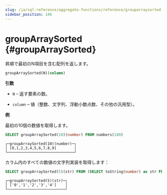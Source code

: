 ```yaml
---
slug: /ja/sql-reference/aggregate-functions/reference/grouparraysorted
sidebar_position: 146
---
```


# groupArraySorted {#groupArraySorted}

昇順で最初のN項目を含む配列を返します。

``` sql
groupArraySorted(N)(column)
```

**引数**

- `N` – 返す要素の数。

- `column` – 値（整数、文字列、浮動小数点数、その他の汎用型）。

**例**

最初の10個の数値を取得します。

``` sql
SELECT groupArraySorted(10)(number) FROM numbers(100)
```

``` text
┌─groupArraySorted(10)(number)─┐
│ [0,1,2,3,4,5,6,7,8,9]        │
└──────────────────────────────┘
```

カラム内のすべての数値の文字列実装を取得します：

``` sql
SELECT groupArraySorted(5)(str) FROM (SELECT toString(number) as str FROM numbers(5));
```

``` text
┌─groupArraySorted(5)(str)─┐
│ ['0','1','2','3','4']    │
└──────────────────────────┘
```
